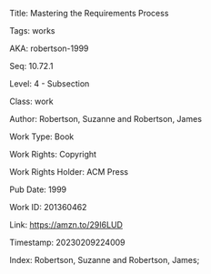 Title:  Mastering the Requirements Process

Tags:   works

AKA:    robertson-1999

Seq:    10.72.1

Level:  4 - Subsection

Class:  work

Author: Robertson, Suzanne and Robertson, James

Work Type: Book

Work Rights: Copyright

Work Rights Holder: ACM Press

Pub Date: 1999

Work ID: 201360462

Link:   https://amzn.to/29I6LUD

Timestamp: 20230209224009

Index:  Robertson, Suzanne and Robertson, James; 
